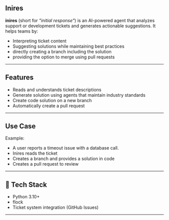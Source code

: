 ## Inires
**inires** (short for *"initial response"*) is an AI-powered agent that analyzes support or development tickets and generates actionable suggestions. It helps teams by:

- Interpreting ticket content
- Suggesting solutions while maintaining best practices
- directly creating a branch including the solution
- providing the option to merge using pull requests

---

## Features

-  Reads and understands ticket descriptions
-  Generate solution using agents that maintain industry standards
-  Create code solution on a new branch
-  Automatically create a pull request

---

##  Use Case

Example:
- A user reports a timeout issue with a database call.  
- Inires reads the ticket  
- Creates a branch and provides a solution in code  
- Creates a pull request to review  
---

## 🧰 Tech Stack

- Python 3.10+
- flock
- Ticket system integration (GitHub Issues)

---
